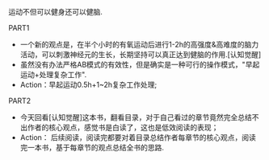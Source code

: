 运动不但可以健身还可以健脑.

PART1

- 一个新的观点是，在半个小时的有氧运动后进行1-2h的高强度&高难度的脑力活动，可以刺激神经元的生长，长期坚持可以真正达到健脑的作用.[认知觉醒]
- 虽然没有办法严格AB模式的有效性，但是确实是一种可行的操作模式，"早起运动+处理复杂工作".
- Action：早起运动0.5h+1~2h复杂工作处理;

PART2

- 今天回看[认知觉醒]这本书，翻看目录，对于自己看过的章节竟然完全总结不出作者的核心观点，感觉书是白读了，这也是低效阅读的表现；
- Action： 后续阅读，阅读完都要对着目录总结作者每章节的核心观点，阅读完一本书，基于每章节的观点总结全书的思路.

